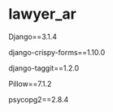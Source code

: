 # lawyer_ar


Django==3.1.4

django-crispy-forms==1.10.0

django-taggit==1.2.0

Pillow==7.1.2

psycopg2==2.8.4

